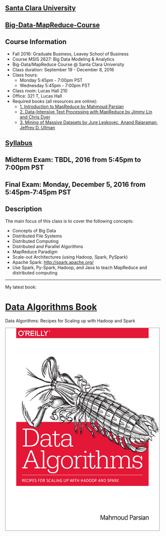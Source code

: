 [Santa Clara University](http://scu.edu/)
-----------------------------------------

[Big-Data-MapReduce-Course](https://www.scu.edu/business/ms-information-systems/curriculum/msis-courses/)
----------------------------

Course Information
------------------
* Fall 2016: Graduate Business, Leavey School of Business
* Course MSIS 2627: Big Data Modeling & Analytics
* Big-Data/MapReduce Course @ Santa Clara University
* Class duration: September 19 - December 8, 2016
* Class hours: 
	* Monday 5:45pm - 7:00pm PST
	* Wednesday 5:45pm - 7:00pm PST
* Class room: Lucas Hall 210 
* Office: 321 T, Lucas Hall
* Required books (all resources are online):
	* [1. Introduction to MapReduce by Mahmoud Parsian](http://mapreduce4hackers.com/docs/Introduction-to-MapReduce.pdf)
	* [2. Data-Intensive Text Processing with MapReduce by Jimmy Lin and Chris Dyer](https://lintool.github.io/MapReduceAlgorithms/ed1n/MapReduce-algorithms.pdf)
	* [3. Mining of Massive Datasets by Jure Leskovec, Anand Rajaraman, Jeffrey D. Ullman](http://infolab.stanford.edu/~ullman/mmds/book.pdf)

[Syllabus](./syllabus/Fall-2016/)
------------------------------------

Midterm Exam: TBDL, 2016 from 5:45pm to 7:00pm PST
------------------

Final Exam: Monday, December 5, 2016 from 5:45pm-7:45pm PST
--------------------------------------------------------

Description
-----------
The main focus of this class is to cover the following concepts:
* Concepts of Big Data
* Distributed File Systems
* Distributed Computing
* Distributed and Parallel Algorithms
* MapReduce Paradigm
* Scale-out Architectures (using Hadoop, Spark, PySpark)
* Apache Spark: http://spark.apache.org/
* Use Spark, Py-Spark, Hadoop, and Java to teach MapReduce and distributed computing

---------------------------

My latest book:

[Data Algorithms Book](http://shop.oreilly.com/product/0636920033950.do)
======================
Data Algorithms: Recipes for Scaling up with Hadoop and Spark


[![Data Algorithms Book](images/large-image.jpg)](http://shop.oreilly.com/product/0636920033950.do)

